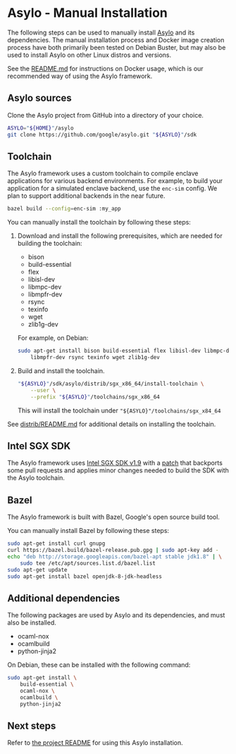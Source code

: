 # Asylo - Manual Installation

The following steps can be used to manually install
[Asylo](https://github.com/google/asylo) and its dependencies. The manual
installation process and Docker image creation process have both primarily been
tested on Debian Buster, but may also be used to install Asylo on other Linux
distros and versions.

See the [README.md](README.md) for instructions on Docker usage, which is our
recommended way of using the Asylo framework.

## Asylo sources

Clone the Asylo project from GitHub into a directory of your choice.

```bash
ASYLO="${HOME}"/asylo
git clone https://github.com/google/asylo.git "${ASYLO}"/sdk
```

## Toolchain

The Asylo framework uses a custom toolchain to compile enclave applications for
various backend environments. For example, to build your application for a
simulated enclave backend, use the `enc-sim` config. We plan to support
additional backends in the near future.

```bash
bazel build --config=enc-sim :my_app
```

You can manually install the toolchain by following these steps:

1.  Download and install the following prerequisites, which are needed for
    building the toolchain:

    *   bison
    *   build-essential
    *   flex
    *   libisl-dev
    *   libmpc-dev
    *   libmpfr-dev
    *   rsync
    *   texinfo
    *   wget
    *   zlib1g-dev

    For example, on Debian:

    ```bash
    sudo apt-get install bison build-essential flex libisl-dev libmpc-dev \
        libmpfr-dev rsync texinfo wget zlib1g-dev
    ```

1.  Build and install the toolchain.

    ```bash
    "${ASYLO}"/sdk/asylo/distrib/sgx_x86_64/install-toolchain \
        --user \
        --prefix "${ASYLO}"/toolchains/sgx_x86_64
    ```

    This will install the toolchain under `"${ASYLO}"/toolchains/sgx_x84_64`

See [distrib/README.md](asylo/distrib/README.md) for additional details on
installing the toolchain.

## Intel SGX SDK

The Asylo framework uses [Intel SGX SDK
v1.9](https://github.com/intel/linux-sgx/blob/sgx_1.9/README.md) with a
[patch](asylo/distrib/sgx_x86_64/linux_sgx_1_9.patch) that backports some pull
requests and applies minor changes needed to build the SDK with the Asylo
toolchain.

## Bazel

The Asylo framework is built with Bazel, Google's open source build tool.

You can manually install Bazel by following these steps:

```bash
sudo apt-get install curl gnupg
curl https://bazel.build/bazel-release.pub.gpg | sudo apt-key add -
echo "deb http://storage.googleapis.com/bazel-apt stable jdk1.8" | \
    sudo tee /etc/apt/sources.list.d/bazel.list
sudo apt-get update
sudo apt-get install bazel openjdk-8-jdk-headless
```

## Additional dependencies

The following packages are used by Asylo and its dependencies, and must also be
installed.

*   ocaml-nox
*   ocamlbuild
*   python-jinja2

On Debian, these can be installed with the following command:

```bash
sudo apt-get install \
    build-essential \
    ocaml-nox \
    ocamlbuild \
    python-jinja2
```

## Next steps

Refer to [the project README](README.md#examples-1) for using this Asylo
installation.
